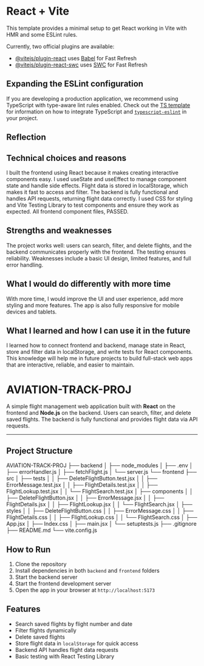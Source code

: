 # React + Vite

This template provides a minimal setup to get React working in Vite with HMR and some ESLint rules.

Currently, two official plugins are available:

- [@vitejs/plugin-react](https://github.com/vitejs/vite-plugin-react/blob/main/packages/plugin-react) uses [Babel](https://babeljs.io/) for Fast Refresh
- [@vitejs/plugin-react-swc](https://github.com/vitejs/vite-plugin-react/blob/main/packages/plugin-react-swc) uses [SWC](https://swc.rs/) for Fast Refresh

## Expanding the ESLint configuration

If you are developing a production application, we recommend using TypeScript with type-aware lint rules enabled. Check out the [TS template](https://github.com/vitejs/vite/tree/main/packages/create-vite/template-react-ts) for information on how to integrate TypeScript and [`typescript-eslint`](https://typescript-eslint.io) in your project.

## Reflection

## Technical choices and reasons

I built the frontend using React because it makes creating interactive components easy. I used useState and useEffect to manage component state and handle side effects. Flight data is stored in localStorage, which makes it fast to access and filter. The backend is fully functional and handles API requests, returning flight data correctly. I used CSS for styling and Vite Testing Library to test components and ensure they work as expected. All frontend component files, PASSED.

## Strengths and weaknesses
The project works well: users can search, filter, and delete flights, and the backend communicates properly with the frontend. The testing ensures reliability. Weaknesses include a basic UI design, limited features, and full error handling.

## What I would do differently with more time
With more time, I would improve the UI and user experience, add more styling and more features. The app is also fully responsive for mobile devices and tablets.

## What I learned and how I can use it in the future
I learned how to connect frontend and backend, manage state in React, store and filter data in localStorage, and write tests for React components. This knowledge will help me in future projects to build full-stack web apps that are interactive, reliable, and easier to maintain.


# AVIATION-TRACK-PROJ

A simple flight management web application built with **React** on the frontend and **Node.js** on the backend. Users can search, filter, and delete saved flights. The backend is fully functional and provides flight data via API requests.

---

## Project Structure

AVIATION-TRACK-PROJ
├── backend
│ ├── node_modules
│ ├── .env
│ ├── errorHandler.js
│ ├── fetchFlight.js
│ └── server.js
└── frontend
├── src
│ ├── tests
│ │ ├── DeleteFlightButton.test.jsx
│ │ ├── ErrorMessage.test.jsx
│ │ ├── FlightDetails.test.jsx
│ │ ├── FlightLookup.test.jsx
│ │ └── FlightSearch.test.jsx
│ ├── components
│ │ ├── DeleteFlightButton.jsx
│ │ ├── ErrorMessage.jsx
│ │ ├── FlightDetails.jsx
│ │ ├── FlightLookup.jsx
│ │ └── FlightSearch.jsx
│ ├── styles
│ │ ├── DeleteFlightButton.css
│ │ ├── ErrorMessage.css
│ │ ├── FlightDetails.css
│ │ ├── FlightLookup.css
│ │ └── FlightSearch.css
│ ├── App.jsx
│ ├── Index.css
│ ├── main.jsx
│ └── setuptests.js
├── .gitignore
├── README.md
└── vite.config.js

## How to Run

1. Clone the repository  
2. Install dependencies in both `backend` and `frontend` folders  
3. Start the backend server  
4. Start the frontend development server  
5. Open the app in your browser at `http://localhost:5173` 

## Features

- Search saved flights by flight number and date  
- Filter flights dynamically  
- Delete saved flights  
- Store flight data in `localStorage` for quick access  
- Backend API handles flight data requests  
- Basic testing with React Testing Library  